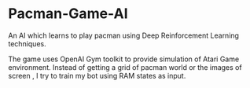 # Pacman-Game-AI
An AI which learns to play pacman using Deep Reinforcement Learning techniques.

The game uses OpenAI Gym toolkit to provide simulation of Atari Game environment. Instead of getting a grid of pacman world or the images of screen , I try to train my bot using RAM states as input. 




